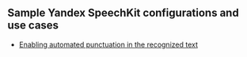 ## Sample Yandex SpeechKit configurations and use cases

* [Enabling automated punctuation in the recognized text](enabling-punctuator-in-speechkit.md)

